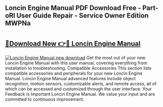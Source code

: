 ## Loncin Engine Manual PDF Download Free - Part-oRl User Guide Repair - Service Owner Edition MWPNa

# <h2><a href="http://bc16641.oget.top/?id=Loncin+Engine+Manual">🔗Download New 👉🔴 Loncin Engine Manual</a></h2>

[![Loncin Engine Manual new download](https://i.imgur.com/5g1atiW.png)](http://bc16641.oget.top/?id=Loncin+Engine+Manual)
Get the most out of your new Loncin Engine Manual with this user manual, covering everything from installation to troubleshooting. Compatible Accessories This section lists compatible accessories and peripherals for your new Loncin Engine Manual. Loncin Engine Manual advanced features include object recognition, motion sensors, customizable alerts, and remote access, all of which can be accessed and customized through the user interface. Your Feedback is Important Loncin Engine Manual. We value your input and are committed to continuous improvement.

